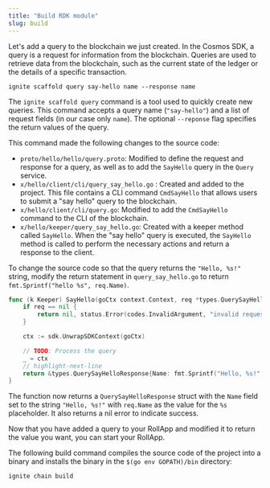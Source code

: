 ```yaml
---
title: "Build RDK module"
slug: build
---
```


Let's add a query to the blockchain we just created. In the Cosmos SDK, a query is a request for information from the blockchain. Queries are used to retrieve data from the blockchain, such as the current state of the ledger or the details of a specific transaction.

```
ignite scaffold query say-hello name --response name
```

The `ignite scaffold query` command is a tool used to quickly create new queries. This command accepts a query name (`"say-hello"`) and a list of request fields (in our case only `name`). The optional `--reponse` flag specifies the return values of the query.

This command made the following changes to the source code:

-   `proto/hello/hello/query.proto`: Modified to define the request and response for a query, as well as to add the `SayHello` query in the `Query` service.
-   `x/hello/client/cli/query_say_hello.go` : Created and added to the project. This file contains a CLI command `CmdSayHello` that allows users to submit a "say hello" query to the blockchain.
-   `x/hello/client/cli/query.go`: Modified to add the `CmdSayHello` command to the CLI of the blockchain.
-   `x/hello/keeper/query_say_hello.go`: Created with a keeper method called `SayHello`. When the "say hello" query is executed, the `SayHello` method is called to perform the necessary actions and return a response to the client.

To change the source code so that the query returns the `"Hello, %s!"` string, modify the return statement in `query_say_hello.go` to return `fmt.Sprintf("hello %s", req.Name)`.

```go title="x/hello/keeper/grpc_query_say_hello.go"
func (k Keeper) SayHello(goCtx context.Context, req *types.QuerySayHelloRequest) (*types.QuerySayHelloResponse, error) {
	if req == nil {
		return nil, status.Error(codes.InvalidArgument, "invalid request")
	}

	ctx := sdk.UnwrapSDKContext(goCtx)

	// TODO: Process the query
	_ = ctx
	// highlight-next-line
	return &types.QuerySayHelloResponse{Name: fmt.Sprintf("Hello, %s!", req.Name)}, nil
}
```

The function now returns a `QuerySayHelloResponse` struct with the `Name` field set to the string `"Hello, %s!"` with `req.Name` as the value for the `%s` placeholder. It also returns a nil error to indicate success.

Now that you have added a query to your RollApp and modified it to return the value you want, you can start your RollApp.

The following build command compiles the source code of the project into a binary and installs the binary in the `$(go env GOPATH)/bin` directory:

```
ignite chain build
```
